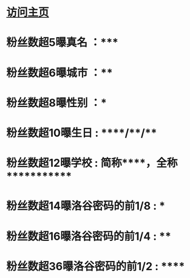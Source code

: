 # [访问主页](https://www.luogu.com.cn/user/685826)

# 粉丝数超5曝真名 ：\*\*\*

# 粉丝数超6曝城市 ：\*\*

# 粉丝数超8曝性别 ：\*

# 粉丝数超10曝生日  : \*\*\*\*/\*\*/\*\*

# 粉丝数超12曝学校  : 简称\*\*\*\*，全称\*\*\*\*\*\*\*\*\*\*\*

# 粉丝数超14曝洛谷密码的前1/8  : \*

# 粉丝数超16曝洛谷密码的前1/4  : \*\*

# 粉丝数超36曝洛谷密码的前1/2  : \*\*\*\*
